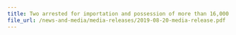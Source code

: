 ```yaml
---
title: Two arrested for importation and possession of more than 16,000 counterfeit perfume and cosmetic products 
file_url: /news-and-media/media-releases/2019-08-20-media-release.pdf
---
```

